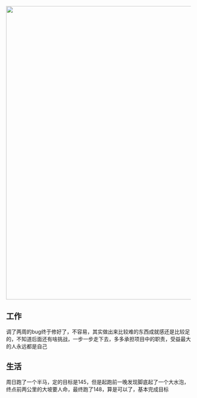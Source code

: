 
<img src="/assets/06.jpg" width="800" />


## 工作

调了两周的bug终于修好了，不容易，其实做出来比较难的东西成就感还是比较足的，不知道后面还有啥挑战，一步一步走下去，多多承担项目中的职责，受益最大的人永远都是自己


## 生活

周日跑了一个半马，定的目标是145，但是起跑前一晚发现脚底起了一个大水泡，终点前两公里的大坡要人命，最终跑了148，算是可以了，基本完成目标

